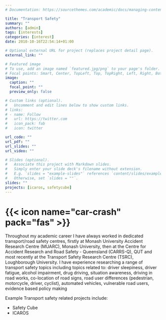 ```yaml
---
# Documentation: https://sourcethemes.com/academic/docs/managing-content/

title: "Transport Safety"
summary: ""
authors: [admin]
tags: [interests]
categories: [interest]
date: 2010-10-16T22:54:14+01:00

# Optional external URL for project (replaces project detail page).
external_link: ""

# Featured image
# To use, add an image named `featured.jpg/png` to your page's folder.
# Focal points: Smart, Center, TopLeft, Top, TopRight, Left, Right, BottomLeft, Bottom, BottomRight.
image:
  caption: ""
  focal_point: ""
  preview_only: false

# Custom links (optional).
#   Uncomment and edit lines below to show custom links.
# links:
# - name: Follow
#   url: https://twitter.com
#   icon_pack: fab
#   icon: twitter

url_code: ""
url_pdf: ""
url_slides: ""
url_video: ""

# Slides (optional).
#   Associate this project with Markdown slides.
#   Simply enter your slide deck's filename without extension.
#   E.g. `slides = "example-slides"` references `content/slides/example-slides.md`.
#   Otherwise, set `slides = ""`.
slides: ""
projects: [icaros, safetycube]
---
```

# {{< icon name="car-crash" pack="fas" >}} 

Throughout my academic career I have always worked in dedicated transport/road safety centres, firstly at Monash University Accident Research Centre (MUARC), Monash University, then at the Centre for Accident Research and Road Safety - Queensland (CARRS-Q), QUT and most recently at the Transport Safety Research Centre (TSRC), Loughborough University. I have experience researching a range of transport safety topics including topics related to: driver sleepiness, driver fatigue, alcohol impairment, drug driving, situation awareness, driving in road works, co-location of road signs, road user differences (pedestrian, motorcycle, driver, cyclist), automated vehicles, vulnerable road users, evidence based policy making

Example Transport safety related projects include:
- Safety Cube
- ICAROS
 